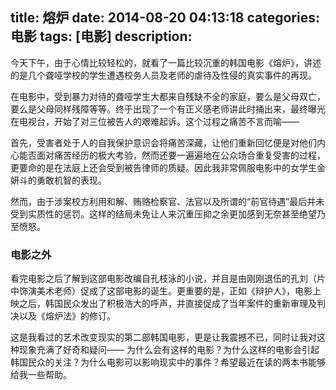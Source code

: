 title: 熔炉
date: 2014-08-20 04:13:18
categories: 电影
tags: [电影]
description: 
---
今天下午，由于心情比较轻松的，就看了一篇比较沉重的韩国电影《熔炉》，讲述的是几个聋哑学校的学生遭遇校务人员及老师的虐待及性侵的真实事件的再现。

在电影中，受到暴力对待的聋哑学生大都来自残缺不全的家庭，要么是父母双亡，要么是父母同样残障等等。终于出现了一个有正义感老师讲此时捅出来，最终曝光在电视台，开始了对三位被告人的艰难起诉。这个过程之痛苦不言而喻——

首先，受害者处于人的自我保护意识会将痛苦深藏，让他们重新回忆便是对他们内心能否面对痛苦经历的极大考验，然而还要一遍遍地在公众场合重复受害的过程，更要命的是在法庭上还会受到被告律师的质疑。因此我非常佩服电影中的女学生金妍斗的勇敢机智的表现。

然而，由于涉案校方利用和解、贿赂检察官、法官以及所谓的“前官待遇”最后并未受到实质性的惩罚。这样的结局未免让人来沉重压抑之余更加感到无奈甚至绝望乃至愤怒。

### 电影之外
看完电影之后了解到这部电影改编自孔枝泳的小说，并且是由刚刚退伍的孔刘（片中饰演美术老师）促成了这部电影的诞生。更重要的是，正如《辩护人》，电影上映之后，韩国民众发出了积极浩大的呼声，并直接促成了当年案件的重新审理及判决以及《熔炉法》的修订。

这是我看过的艺术改变现实的第二部韩国电影，更是让我震撼不已，同时让我对这种现象充满了好奇和疑问——
为什么会有这样的电影？为什么这样的电影会引起韩国民众的关注？为什么电影可以影响现实中的事件？希望最近在读的两本书能够给我一些帮助。